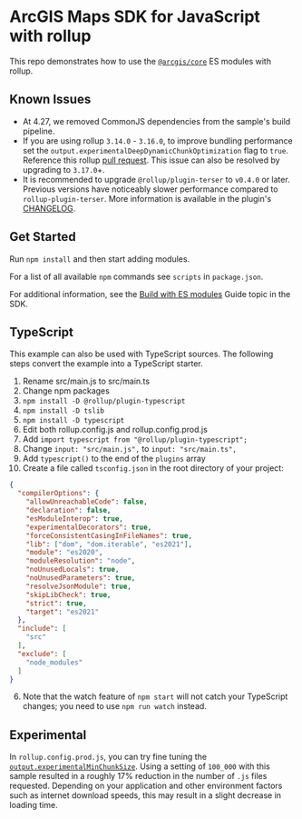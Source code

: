 # ArcGIS Maps SDK for JavaScript with rollup

This repo demonstrates how to use the [`@arcgis/core`](https://www.npmjs.com/package/@arcgis/core) ES modules with rollup.

## Known Issues
- At 4.27, we removed CommonJS dependencies from the sample's build pipeline.
- If you are using rollup `3.14.0` - `3.16.0`, to improve bundling performance set the `output.experimentalDeepDynamicChunkOptimization` flag to `true`. Reference this rollup [pull request](https://github.com/rollup/rollup/pull/4837). This issue can also be resolved by upgrading to `3.17.0`+.
- It is recommended to upgrade `@rollup/plugin-terser` to `v0.4.0` or later. Previous versions have noticeably slower performance compared to `rollup-plugin-terser`. More information is available in the plugin's [CHANGELOG](https://github.com/rollup/plugins/blob/master/packages/terser/CHANGELOG.md#v040).

## Get Started

Run `npm install` and then start adding modules.

For a list of all available `npm` commands see `scripts` in `package.json`.

For additional information, see the [Build with ES modules](https://developers.arcgis.com/javascript/latest/es-modules/) Guide topic in the SDK.

## TypeScript
This example can also be used with TypeScript sources. The following steps convert the example into a TypeScript starter.

1. Rename src/main.js to src/main.ts
2. Change npm packages
 1. `npm install -D @rollup/plugin-typescript`
 2. `npm install -D tslib`
 3. `npm install -D typescript`
3. Edit both rollup.config.js and rollup.config.prod.js
 1. Add `import typescript from "@rollup/plugin-typescript";`
 2. Change `input: "src/main.js",` to `input: "src/main.ts",`
 3. Add `typescript()` to the end of the `plugins` array
4. Create a file called `tsconfig.json` in the root directory of your project:
```json
{
  "compilerOptions": {
    "allowUnreachableCode": false,
    "declaration": false,
    "esModuleInterop": true,
    "experimentalDecorators": true,
    "forceConsistentCasingInFileNames": true,
    "lib": ["dom", "dom.iterable", "es2021"],
    "module": "es2020",
    "moduleResolution": "node",
    "noUnusedLocals": true,
    "noUnusedParameters": true,
    "resolveJsonModule": true,
    "skipLibCheck": true,
    "strict": true,
    "target": "es2021"
  },
  "include": [
    "src"
  ],
  "exclude": [
    "node_modules"
  ]
}
```
6. Note that the watch feature of `npm start` will not catch your TypeScript changes; you need to use `npm run watch` instead.

## Experimental

In `rollup.config.prod.js`, you can try fine tuning the [`output.experimentalMinChunkSize`](https://rollupjs.org/configuration-options/#output-experimentalminchunksize). Using a setting of `100_000` with this sample resulted in a roughly 17% reduction in the number of `.js` files requested. Depending on your application and other environment factors such as internet download speeds, this may result in a slight decrease in loading time.
